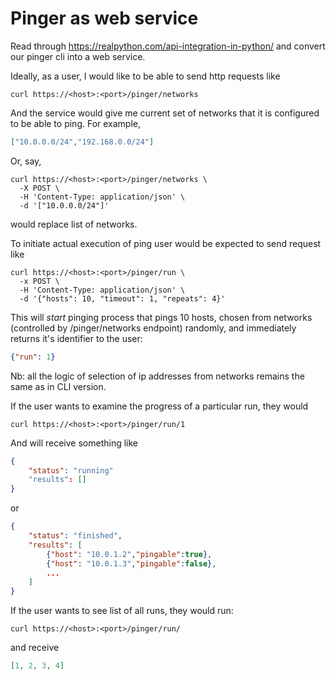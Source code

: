 # Pinger as web service

Read through https://realpython.com/api-integration-in-python/ and convert our pinger cli into a web service.

Ideally, as a user, I would like to be able to send http requests like

```
curl https://<host>:<port>/pinger/networks
```
And the service would give me current set of networks that it is configured to be able to ping. For example,
```JSON
["10.0.0.0/24","192.168.0.0/24"]
```
Or, say, 
```
curl https://<host>:<port>/pinger/networks \
  -X POST \
  -H 'Content-Type: application/json' \
  -d '["10.0.0.0/24"]'
```
would replace list of networks.

To initiate actual execution of ping user would be expected to send request like

```
curl https://<host>:<port>/pinger/run \
  -x POST \
  -H 'Content-Type: application/json' \
  -d '{"hosts": 10, "timeout": 1, "repeats": 4}'
```
This will _start_ pinging process that pings 10 hosts, chosen from networks (controlled by /pinger/networks endpoint) randomly, and immediately returns it's identifier to the user:
```JSON
{"run": 1}
```

Nb: all the logic of selection of ip addresses from networks remains the same as in CLI version.

If the user wants to examine the progress of a particular run, they would
```
curl https://<host>:<port>/pinger/run/1
```
And will receive something like
```JSON
{
    "status": "running"
    "results": []
}
```
or 
```JSON
{
    "status": "finished",
    "results": [
        {"host": "10.0.1.2","pingable":true},
        {"host": "10.0.1.3","pingable":false},
        ...
    ]
}
```
If the user wants to see list of all runs, they would run:
```
curl https://<host>:<port>/pinger/run/
```
and receive
```JSON
[1, 2, 3, 4]
```

